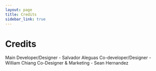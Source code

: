 ```yaml
---
layout: page
title: Credits
sidebar_link: true
---
```


# Credits

Main Developer/Designer - Salvador Aleguas
Co-developer/Designer - William Chiang
Co-Designer & Marketing - Sean Hernandez
